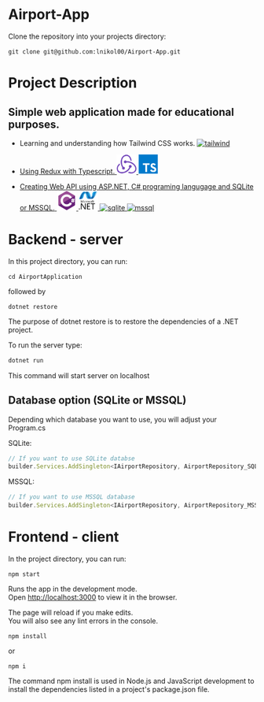 # Airport-App

Clone the repository into your projects directory:

```
git clone git@github.com:lnikol00/Airport-App.git
```

# Project Description

## Simple web application made for educational purposes.  

* Learning and understanding how Tailwind CSS works. <a href="https://tailwindcss.com/" target="_blank" rel="noreferrer"> <img src="https://www.vectorlogo.zone/logos/tailwindcss/tailwindcss-icon.svg" alt="tailwind" width="40" height="40"/>

* Using Redux with Typescript. <a href="https://redux.js.org" target="_blank" rel="noreferrer"> <img src="https://raw.githubusercontent.com/devicons/devicon/master/icons/redux/redux-original.svg" alt="redux" width="40" height="40"/> </a> <a href="https://www.typescriptlang.org/" target="_blank" rel="noreferrer"> <img src="https://raw.githubusercontent.com/devicons/devicon/master/icons/typescript/typescript-original.svg" alt="typescript" width="40" height="40"/>

* Creating Web API using ASP.NET, C# programing langugage and SQLite or MSSQL.<a href="https://www.w3schools.com/cs/" target="_blank" rel="noreferrer"> <img src="https://raw.githubusercontent.com/devicons/devicon/master/icons/csharp/csharp-original.svg" alt="csharp" width="40" height="40"/> </a> <a href="https://dotnet.microsoft.com/" target="_blank" rel="noreferrer"> <img src="https://raw.githubusercontent.com/devicons/devicon/master/icons/dot-net/dot-net-original-wordmark.svg" alt="dotnet" width="40" height="40"/> </a> <a href="https://www.sqlite.org/" target="_blank" rel="noreferrer"> <img src="https://www.vectorlogo.zone/logos/sqlite/sqlite-icon.svg" alt="sqlite" width="40" height="40"/> </a> <a href="https://www.microsoft.com/en-us/sql-server" target="_blank" rel="noreferrer"> <img src="https://www.svgrepo.com/show/303229/microsoft-sql-server-logo.svg" alt="mssql" width="40" height="40"/> </a>

# Backend - server

In this project directory, you can run: 
```
cd AirportApplication
```
followed by

```
dotnet restore
```

The purpose of dotnet restore is to restore the dependencies of a .NET project.

To run the server type: 

```js
dotnet run
```

This command will start server on localhost

## Database option (SQLite or MSSQL)

Depending which database you want to use, you will adjust your Program.cs

SQLite:

```js
// If you want to use SQLite databse
builder.Services.AddSingleton<IAirportRepository, AirportRepository_SQLite>();
```

MSSQL:
```js
// If you want to use MSSQL database
builder.Services.AddSingleton<IAirportRepository, AirportRepository_MSSQL>();
```
# Frontend - client

In the project directory, you can run:

```
npm start
```

Runs the app in the development mode.\
Open [http://localhost:3000](http://localhost:3000) to view it in the browser.

The page will reload if you make edits.\
You will also see any lint errors in the console.

```
npm install 
```
or

```
npm i
```

The command npm install is used in Node.js and JavaScript development to install the dependencies listed in a project's package.json file.
